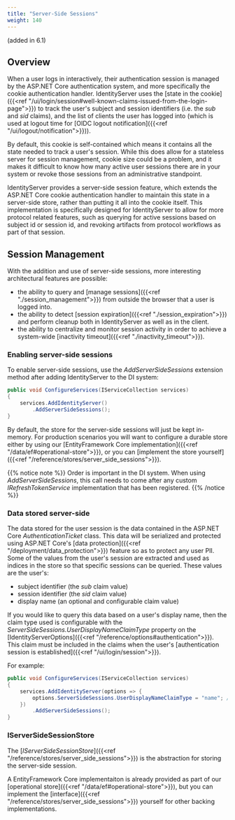 ```yaml
---
title: "Server-Side Sessions"
weight: 140
---
```


(added in 6.1)

## Overview

When a user logs in interactively, their authentication session is managed by the ASP.NET Core authentication system, and more specifically the cookie authentication handler.
IdentityServer uses the [state in the cookie]({{<ref "/ui/login/session#well-known-claims-issued-from-the-login-page">}}) to track the user's subject and session identifiers (i.e. the *sub* and *sid* claims), and the list of clients the user has logged into (which is used at logout time for [OIDC logout notification]({{<ref "/ui/logout/notification">}})).

By default, this cookie is self-contained which means it contains all the state needed to track a user's session.
While this does allow for a stateless server for session management, cookie size could be a problem, and it makes it difficult to know how many active user sessions there are in your system or revoke those sessions from an administrative standpoint.

IdentityServer provides a server-side session feature, which extends the ASP.NET Core cookie authentication handler to maintain this state in a server-side store, rather than putting it all into the cookie itself.
This implementation is specifically designed for IdentityServer to allow for more protocol related features, such as querying for active sessions based on subject id or session id, and revoking artifacts from protocol workflows as part of that session.

## Session Management

With the addition and use of server-side sessions, more interesting architectural features are possible:

* the ability to query and [manage sessions]({{<ref "./session_management">}}) from outside the browser that a user is logged into.
* the ability to detect [session expiration]({{<ref "./session_expiration">}}) and perform cleanup both in IdentityServer as well as in the client.
* the ability to centralize and monitor session activity in order to achieve a system-wide [inactivity timeout]({{<ref "./inactivity_timeout">}}).


### Enabling server-side sessions

To enable server-side sessions, use the *AddServerSideSessions* extension method after adding IdentityServer to the DI system:

```cs
public void ConfigureServices(IServiceCollection services)
{
    services.AddIdentityServer()
        .AddServerSideSessions();
}
```

By default, the store for the server-side sessions will just be kept in-memory.
For production scenarios you will want to configure a durable store either by using our [EntityFramework Core implementation]({{<ref "/data/ef#operational-store">}}), or you can [implement the store yourself]({{<ref "/reference/stores/server_side_sessions">}}).

{{% notice note %}}
Order is important in the DI system.
When using *AddServerSideSessions*, this call needs to come after any custom *IRefreshTokenService* implementation that has been registered.
{{% /notice %}}

### Data stored server-side

The data stored for the user session is the data contained in the ASP.NET Core *AuthenticationTicket* class.
This data will be serialized and protected using ASP.NET Core's [data protection]({{<ref "/deployment/data_protection">}}) feature so as to protect any user PII.
Some of the values from the user's session are extracted and used as indices in the store so that specific sessions can be queried.
These values are the user's:

* subject identifier (the *sub* claim value)
* session identifier (the *sid* claim value)
* display name (an optional and configurable claim value)

If you would like to query this data based on a user's display name, then the claim type used is configurable with the *ServerSideSessions.UserDisplayNameClaimType* property on the [IdentityServerOptions]({{<ref "/reference/options#authentication">}}).
This claim must be included in the claims when the user's [authentication session is established]({{<ref "/ui/login/session">}}).

For example:

```cs
public void ConfigureServices(IServiceCollection services)
{
    services.AddIdentityServer(options => {
        options.ServerSideSessions.UserDisplayNameClaimType = "name"; // or "email" perhaps
    })
        .AddServerSideSessions();
}
```

### IServerSideSessionStore

The [*IServerSideSessionStore*]({{<ref "/reference/stores/server_side_sessions">}}) is the abstraction for storing the server-side session.

A EntityFramework Core implementaiton is already provided as part of our [operational store]({{<ref "/data/ef#operational-store">}}), but you can implement the [interface]({{<ref "/reference/stores/server_side_sessions">}}) yourself for other backing implementations.
